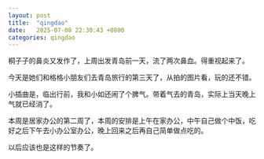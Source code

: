 ```yaml
---
layout: post
title:  "qingdao"
date:   2025-07-08 22:30:43 +0800
categories: qingdao
---
```

桐子子的鼻炎又发作了，上周出发青岛前一天，流了两次鼻血。得重视起来了。

今天是她们和格格小朋友们去青岛旅行的第三天了，从拍的图片看，玩的还不错。

小插曲是，临出行前，我和小如还闹了个脾气。带着气去的青岛，实际上当天晚上气就已经消了。

本周是居家办公的第二周了，本周的安排是上午在家办公，中午自己做个中饭，吃好之后下午去小办公室办公，晚上回来之后再自己简单做点吃的。

以后应该也是这样的节奏了。























